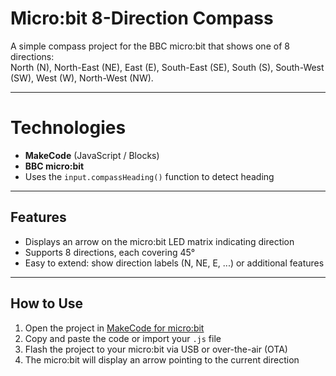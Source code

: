 # Micro:bit 8-Direction Compass

A simple compass project for the BBC micro:bit that shows one of 8 directions:  
North (N), North-East (NE), East (E), South-East (SE), South (S), South-West (SW), West (W), North-West (NW).

---

# Technologies

- **MakeCode** (JavaScript / Blocks)  
- **BBC micro:bit**  
- Uses the `input.compassHeading()` function to detect heading

---

## Features

- Displays an arrow on the micro:bit LED matrix indicating direction  
- Supports 8 directions, each covering 45°  
- Easy to extend: show direction labels (N, NE, E, ...) or additional features  

---

## How to Use

1. Open the project in [MakeCode for micro:bit](https://makecode.microbit.org/)  
2. Copy and paste the code or import your `.js` file  
3. Flash the project to your micro:bit via USB or over-the-air (OTA)  
4. The micro:bit will display an arrow pointing to the current direction
